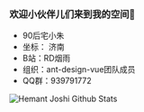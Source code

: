 ###  欢迎小伙伴儿们来到我的空间👋

* 90后宅小朱
* 坐标： 济南
* B站：RD烟雨
* 组织：ant-design-vue团队成员
* QQ群：939791772


![Hemant Joshi Github Stats](https://github-readme-stats.vercel.app/api?username=aibayanyu20&show_icons=true&title_color=fff&icon_color=79ff97&text_color=9f9f9f&bg_color=151515&hide=[])
